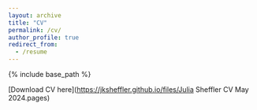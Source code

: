```yaml
---
layout: archive
title: "CV"
permalink: /cv/
author_profile: true
redirect_from:
  - /resume
---
```


{% include base_path %}

[Download CV here](https://jksheffler.github.io/files/Julia Sheffler CV May 2024.pages)
